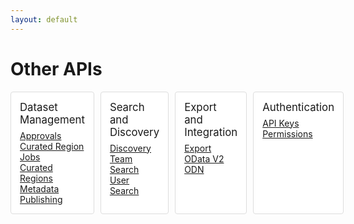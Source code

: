 ```yaml
---
layout: default
---
```


<style>
  .section-list {
    display: flex;
    justify-content: space-between;
  }

  .section {
    flex-grow: 1;

    border: 1px solid #ddd;
    background-color: #fff;
    border-radius: 4px;

    margin-right: 10px;
    padding: 14px;
  }

  .section-header {
    font-size: 1.2em;
    margin-bottom: 7px;
  }

  .section ul {
    list-style-type: none;
    padding: 0;
    margin: 0;
  }
</style>

<h1>Other APIs</h1>

<div class="other-apis section-list">
<div class="section">
<div class="section-header">Dataset Management</div>
<ul>
  <li><a href="/docs/other/approvals.html">Approvals</a></li>
  <li><a href="/docs/other/curated-region-jobs.html">Curated Region Jobs</a></li>
  <li><a href="/docs/other/curated-regions.html">Curated Regions</a></li>
  <li><a href="/docs/other/metadata.html">Metadata</a></li>
  <li><a href="/docs/other/publishing.html">Publishing</a></li>
</ul>
</div>

<div class="section">
<div class="section-header">Search and Discovery</div>
<ul>
  <li><a href="/docs/other/discovery.html">Discovery</a></li>
  <li><a href="/docs/other/team-search.html">Team Search</a></li>
  <li><a href="/docs/other/user-search.html">User Search</a></li>
</ul>
</div>

<div class="section">
<div class="section-header">Export and Integration</div>
<ul>
  <li><a href="/docs/other/export.html">Export</a></li>
  <li><a href="/docs/other/odata-v2.html">OData V2</a></li>
  <li><a href="/docs/other/odn.html">ODN</a></li>
</ul>
</div>

<div class="section">
<div class="section-header">Authentication</div>
<ul>
  <li><a href="/docs/other/api-keys.html">API Keys</a></li>
  <li><a href="/docs/other/permissions.html">Permissions</a></li>
</ul>
</div>
</div>
